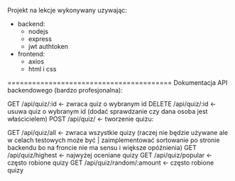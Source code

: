 Projekt na lekcje wykonywany uzywając:
- backend:
    - nodejs
    - express
    - jwt authtoken
- frontend:
    - axios
    - html i css

========================================
Dokumentacja API backendowego (bardzo profesjonalna):

GET /api/quiz/:id <- zwraca quiz o wybranym id
DELETE /api/quiz/:id <- usuwa quiz o wybranym id (dodać sprawdzanie czy dana osoba jest właścicielem)
POST /api/quiz/ <- tworzenie quizu:

GET /api/quiz/all <- zwraca wszystkie quizy (raczej nie będzie używane ale w celach testowych może być | zaimplementować sortowanie po stronie backendu bo na froncie nie ma sensu i większe opóźnienia)
GET /api/quiz/highest <- najwyżej oceniane quizy
GET /api/quiz/popular <- często robione quizy
GET /api/quiz/random/:amount <- często robione quizy